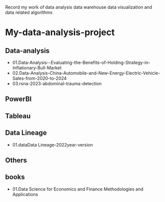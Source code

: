 Record my work  of data analysis data warehouse data visualization and data related algorithms
# My-data-analysis-project
## Data-analysis

- 01.Data-Analysis--Evaluating-the-Benefits-of-Holding-Strategy-in-Inflationary-Bull-Market
- 02.Data-Analysis-China-Automobile-and-New-Energy-Electric-Vehicle-Sales-from-2020-to-2024
- 03.rsna-2023-abdominal-trauma-detection

## PowerBI


## Tableau


## Data Lineage
- 01.dataData Lineage-2022year-version

## Others
#### 

## books
- 01.Data Science for Economics and Finance Methodologies and Applications
